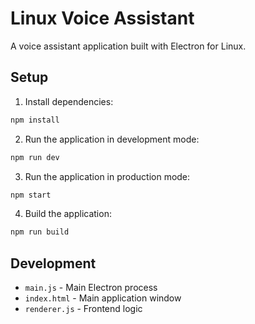 # Linux Voice Assistant

A voice assistant application built with Electron for Linux.

## Setup

1. Install dependencies:
```bash
npm install
```

2. Run the application in development mode:
```bash
npm run dev
```

3. Run the application in production mode:
```bash
npm start
```

4. Build the application:
```bash
npm run build
```

## Development

- `main.js` - Main Electron process
- `index.html` - Main application window
- `renderer.js` - Frontend logic

